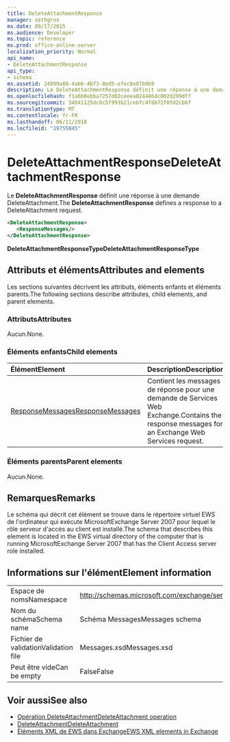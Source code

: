 ```yaml
---
title: DeleteAttachmentResponse
manager: sethgros
ms.date: 09/17/2015
ms.audience: Developer
ms.topic: reference
ms.prod: office-online-server
localization_priority: Normal
api_name:
- DeleteAttachmentResponse
api_type:
- schema
ms.assetid: 24099a88-4ab6-4bf3-8ed5-efec8e07b9b9
description: Le DeleteAttachmentResponse définit une réponse à une demande DeleteAttachment.
ms.openlocfilehash: f1a6b0ebba7257d02ceeea024486dc002d299dff
ms.sourcegitcommit: 34041125dc8c5f993b21cebfc4f8b72f0fd2cb6f
ms.translationtype: MT
ms.contentlocale: fr-FR
ms.lasthandoff: 06/11/2018
ms.locfileid: "19755845"
---
```

# <a name="deleteattachmentresponse"></a><span data-ttu-id="89340-103">DeleteAttachmentResponse</span><span class="sxs-lookup"><span data-stu-id="89340-103">DeleteAttachmentResponse</span></span>

<span data-ttu-id="89340-104">Le **DeleteAttachmentResponse** définit une réponse à une demande DeleteAttachment.</span><span class="sxs-lookup"><span data-stu-id="89340-104">The **DeleteAttachmentResponse** defines a response to a DeleteAttachment request.</span></span> 
  
```xml
<DeleteAttachmentResponse>
   <ResponseMessages/>
</DeleteAttachmentResponse>
```

<span data-ttu-id="89340-105">**DeleteAttachmentResponseType**</span><span class="sxs-lookup"><span data-stu-id="89340-105">**DeleteAttachmentResponseType**</span></span>

## <a name="attributes-and-elements"></a><span data-ttu-id="89340-106">Attributs et éléments</span><span class="sxs-lookup"><span data-stu-id="89340-106">Attributes and elements</span></span>

<span data-ttu-id="89340-107">Les sections suivantes décrivent les attributs, éléments enfants et éléments parents.</span><span class="sxs-lookup"><span data-stu-id="89340-107">The following sections describe attributes, child elements, and parent elements.</span></span>
  
### <a name="attributes"></a><span data-ttu-id="89340-108">Attributs</span><span class="sxs-lookup"><span data-stu-id="89340-108">Attributes</span></span>

<span data-ttu-id="89340-109">Aucun.</span><span class="sxs-lookup"><span data-stu-id="89340-109">None.</span></span>
  
### <a name="child-elements"></a><span data-ttu-id="89340-110">Éléments enfants</span><span class="sxs-lookup"><span data-stu-id="89340-110">Child elements</span></span>

|<span data-ttu-id="89340-111">**Élément**</span><span class="sxs-lookup"><span data-stu-id="89340-111">**Element**</span></span>|<span data-ttu-id="89340-112">**Description**</span><span class="sxs-lookup"><span data-stu-id="89340-112">**Description**</span></span>|
|:-----|:-----|
|[<span data-ttu-id="89340-113">ResponseMessages</span><span class="sxs-lookup"><span data-stu-id="89340-113">ResponseMessages</span></span>](responsemessages.md) <br/> |<span data-ttu-id="89340-114">Contient les messages de réponse pour une demande de Services Web Exchange.</span><span class="sxs-lookup"><span data-stu-id="89340-114">Contains the response messages for an Exchange Web Services request.</span></span>  <br/> |
   
### <a name="parent-elements"></a><span data-ttu-id="89340-115">Éléments parents</span><span class="sxs-lookup"><span data-stu-id="89340-115">Parent elements</span></span>

<span data-ttu-id="89340-116">Aucun.</span><span class="sxs-lookup"><span data-stu-id="89340-116">None.</span></span>
  
## <a name="remarks"></a><span data-ttu-id="89340-117">Remarques</span><span class="sxs-lookup"><span data-stu-id="89340-117">Remarks</span></span>

<span data-ttu-id="89340-118">Le schéma qui décrit cet élément se trouve dans le répertoire virtuel EWS de l'ordinateur qui exécute MicrosoftExchange Server 2007 pour lequel le rôle serveur d'accès au client est installé.</span><span class="sxs-lookup"><span data-stu-id="89340-118">The schema that describes this element is located in the EWS virtual directory of the computer that is running MicrosoftExchange Server 2007 that has the Client Access server role installed.</span></span>
  
## <a name="element-information"></a><span data-ttu-id="89340-119">Informations sur l'élément</span><span class="sxs-lookup"><span data-stu-id="89340-119">Element information</span></span>

|||
|:-----|:-----|
|<span data-ttu-id="89340-120">Espace de noms</span><span class="sxs-lookup"><span data-stu-id="89340-120">Namespace</span></span>  <br/> |http://schemas.microsoft.com/exchange/services/2006/messages  <br/> |
|<span data-ttu-id="89340-121">Nom du schéma</span><span class="sxs-lookup"><span data-stu-id="89340-121">Schema name</span></span>  <br/> |<span data-ttu-id="89340-122">Schéma Messages</span><span class="sxs-lookup"><span data-stu-id="89340-122">Messages schema</span></span>  <br/> |
|<span data-ttu-id="89340-123">Fichier de validation</span><span class="sxs-lookup"><span data-stu-id="89340-123">Validation file</span></span>  <br/> |<span data-ttu-id="89340-124">Messages.xsd</span><span class="sxs-lookup"><span data-stu-id="89340-124">Messages.xsd</span></span>  <br/> |
|<span data-ttu-id="89340-125">Peut être vide</span><span class="sxs-lookup"><span data-stu-id="89340-125">Can be empty</span></span>  <br/> |<span data-ttu-id="89340-126">False</span><span class="sxs-lookup"><span data-stu-id="89340-126">False</span></span>  <br/> |
   
## <a name="see-also"></a><span data-ttu-id="89340-127">Voir aussi</span><span class="sxs-lookup"><span data-stu-id="89340-127">See also</span></span>

- [<span data-ttu-id="89340-128">Opération DeleteAttachment</span><span class="sxs-lookup"><span data-stu-id="89340-128">DeleteAttachment operation</span></span>](deleteattachment-operation.md)  
- [<span data-ttu-id="89340-129">DeleteAttachment</span><span class="sxs-lookup"><span data-stu-id="89340-129">DeleteAttachment</span></span>](deleteattachment.md)
- [<span data-ttu-id="89340-130">Éléments XML de EWS dans Exchange</span><span class="sxs-lookup"><span data-stu-id="89340-130">EWS XML elements in Exchange</span></span>](ews-xml-elements-in-exchange.md)

